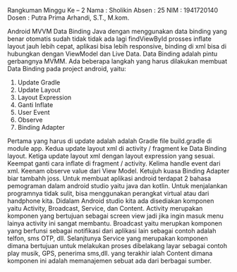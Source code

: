 Rangkuman Minggu Ke – 2
Nama	: Sholikin
Absen	: 25
NIM	: 1941720140
Dosen	: Putra Prima Arhandi, S.T., M.kom.

Android MVVM Data Binding Java dengan menggunakan data binding yang benar otomatis sudah tidak tidak ada lagi findViewById prosses inflate layout jauh lebih cepat, aplikasi bisa lebih responsive, binding di xml bisa di hubungkan dengan ViewModel dan Live Data. Data Binding adalah pintu gerbangnya MVMM. 
Ada beberapa langkah yang harus dilakukan membuat Data Binding pada project android, yaitu:
1.	Update Gradle
2.	Update Layout
3.	Layout Expression
4.	Ganti Inflate
5.	User Event
6.	Observe
7.	Binding Adapter

Pertama yang harus di update adalah adalah Gradle file build.gradle di module app.
Kedua update layout xml di activity / fragment ke Data Binding layout.
Ketiga update layout xml dengan layout expression yang sesuai.
Keempat ganti cara inflate di fragment / activity.
Kelima handle event dari xml.
Keenam observe value dari View Model.
Ketujuh kuasa Binding Adapter biar tambahh joss.
Untuk membuat aplikasi android terdapat 2 bahasa pemograman dalam android studio yaitu java dan kotlin. Untuk menjalankan programnya tidak sulit, bisa menggunakan perangkat virtual atau dari handphone kita.
Didalam Android studio kita ada disediakan komponen yaitu Activity, Broadcast, Service, dan Content. Activity merupakan komponen yang bertujuan sebagai screen view jadi jika ingin masuk menu lainya activity ini sangat membantu. Broadcast yaitu merupkan komponen yang berfunsi sebagai notifikasi dari aplikasi lain sebagai contoh adalah telfon, sms OTP, dll. Selanjtunya Service yang merupakan komponen dimana bertujuan untuk melakukan proses dibelakang layar sebagai contoh play musik, GPS, penerima sms,dll. yang terakhir ialah Content dimana komponen ini adalah memanajemen sebuat ada dari berbagai sumber.
